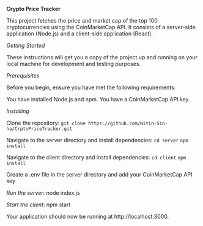 **Crypto Price Tracker**

This project fetches the price and market cap of the top 100 cryptocurrencies using the CoinMarketCap API. It consists of a server-side application (Node.js) and a client-side application (React).

*Getting Started*

These instructions will get you a copy of the project up and running on your local machine for development and testing purposes.


*Prerequisites*

Before you begin, ensure you have met the following requirements:

You have installed Node.js and npm.
You have a CoinMarketCap API key.


*Installing*

Clone the repository:
`git clone https://github.com/Nitin-Sin-ha/CrptoPriceTracker.git`


Navigate to the server directory and install dependencies:
`cd server`
`npm install`


Navigate to the client directory and install dependencies:
`cd client`
`npm install`


Create a .env file in the server directory and add your CoinMarketCap API key


*Run the server*:
node index.js


*Start the client*:
npm start


Your application should now be running at http://localhost:3000.
